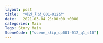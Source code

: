 ```yaml
---
layout: post
title:  "메인_회상_001~012장"
date:   2021-03-04 23:00:00 +0000
categories: Main
Tags: Story Main
SceneCode: ["scene_skip_cp001-012_q1_s10"]
---
```

